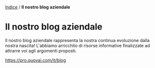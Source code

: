 [Indice](index.html) / **Il nostro blog aziendale**

# Il nostro blog aziendale 

Il nostro blog aziendale rappresenta la nostra continua evoluzione dalla nostra nascita! L'abbiamo arricchito di risorse informative finalizzate ad attrarre voi agli argomenti proposti.

https://pro.quovai.com/it/blog